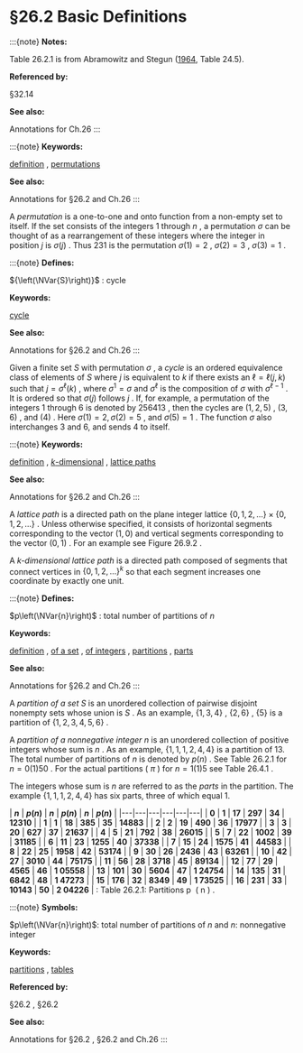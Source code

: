 # §26.2 Basic Definitions

:::{note}
**Notes:**

Table 26.2.1 is from Abramowitz and Stegun ([1964](./bib/index.html#bib24 "Handbook of Mathematical Functions with Formulas, Graphs, and Mathematical Tables"), Table 24.5).

**Referenced by:**

§32.14

**See also:**

Annotations for Ch.26
:::

:::{note}
**Keywords:**

[definition](http://dlmf.nist.gov/search/search?q=definition) , [permutations](http://dlmf.nist.gov/search/search?q=permutations)

**See also:**

Annotations for §26.2 and Ch.26
:::

A *permutation* is a one-to-one and onto function from a non-empty set to itself. If the set consists of the integers 1 through $n$ , a permutation $\sigma$ can be thought of as a rearrangement of these integers where the integer in position $j$ is $\sigma(j)$ . Thus $231$ is the permutation $\sigma(1)=2$ , $\sigma(2)=3$ , $\sigma(3)=1$ .

:::{note}
**Defines:**

${\left(\NVar{S}\right)}$ : cycle

**Keywords:**

[cycle](http://dlmf.nist.gov/search/search?q=cycle)

**See also:**

Annotations for §26.2 and Ch.26
:::

Given a finite set $S$ with permutation $\sigma$ , a *cycle* is an ordered equivalence class of elements of $S$ where $j$ is equivalent to $k$ if there exists an $\ell=\ell(j,k)$ such that $j=\sigma^{\ell}(k)$ , where $\sigma^{1}=\sigma$ and $\sigma^{\ell}$ is the composition of $\sigma$ with $\sigma^{\ell-1}$ . It is ordered so that $\sigma(j)$ follows $j$ . If, for example, a permutation of the integers 1 through 6 is denoted by $256413$ , then the cycles are ${\left(1,2,5\right)}$ , ${\left(3,6\right)}$ , and ${\left(4\right)}$ . Here $\sigma(1)=2,\sigma(2)=5$ , and $\sigma(5)=1$ . The function $\sigma$ also interchanges 3 and 6, and sends 4 to itself.

:::{note}
**Keywords:**

[definition](http://dlmf.nist.gov/search/search?q=definition) , [$k$-dimensional](http://dlmf.nist.gov/search/search?q=k-dimensional) , [lattice paths](http://dlmf.nist.gov/search/search?q=lattice%20paths)

**See also:**

Annotations for §26.2 and Ch.26
:::

A *lattice path* is a directed path on the plane integer lattice $\{0,1,2,\ldots\}\times\{0,1,2,\ldots\}$ . Unless otherwise specified, it consists of horizontal segments corresponding to the vector $(1,0)$ and vertical segments corresponding to the vector $(0,1)$ . For an example see Figure 26.9.2 .

A *k-dimensional lattice path* is a directed path composed of segments that connect vertices in $\{0,1,2,\dots\}^{k}$ so that each segment increases one coordinate by exactly one unit.

:::{note}
**Defines:**

$p\left(\NVar{n}\right)$ : total number of partitions of $n$

**Keywords:**

[definition](http://dlmf.nist.gov/search/search?q=definition) , [of a set](http://dlmf.nist.gov/search/search?q=of%20a%20set) , [of integers](http://dlmf.nist.gov/search/search?q=of%20integers) , [partitions](http://dlmf.nist.gov/search/search?q=partitions) , [parts](http://dlmf.nist.gov/search/search?q=parts)

**See also:**

Annotations for §26.2 and Ch.26
:::

A *partition of a set* $S$ is an unordered collection of pairwise disjoint nonempty sets whose union is $S$ . As an example, $\{1,3,4\}$ , $\{2,6\}$ , $\{5\}$ is a partition of $\{1,2,3,4,5,6\}$ .

A *partition of a nonnegative integer* $n$ is an unordered collection of positive integers whose sum is $n$ . As an example, $\{1,1,1,2,4,4\}$ is a partition of 13. The total number of partitions of $n$ is denoted by $p\left(n\right)$ . See Table 26.2.1 for $n=0(1)50$ . For the actual partitions ( $\pi$ ) for $n=1(1)5$ see Table 26.4.1 .

The integers whose sum is $n$ are referred to as the *parts* in the partition. The example $\{1,1,1,2,4,4\}$ has six parts, three of which equal 1.

<a id="T1"></a>
| **$n$** | **$p\left(n\right)$** | **$n$** | **$p\left(n\right)$** | **$n$** | **$p\left(n\right)$** |
|---|---|---|---|---|---|
| **0** | **1** | **17** | **297** | **34** | **12310** |
| **1** | **1** | **18** | **385** | **35** | **14883** |
| **2** | **2** | **19** | **490** | **36** | **17977** |
| **3** | **3** | **20** | **627** | **37** | **21637** |
| **4** | **5** | **21** | **792** | **38** | **26015** |
| **5** | **7** | **22** | **1002** | **39** | **31185** |
| **6** | **11** | **23** | **1255** | **40** | **37338** |
| **7** | **15** | **24** | **1575** | **41** | **44583** |
| **8** | **22** | **25** | **1958** | **42** | **53174** |
| **9** | **30** | **26** | **2436** | **43** | **63261** |
| **10** | **42** | **27** | **3010** | **44** | **75175** |
| **11** | **56** | **28** | **3718** | **45** | **89134** |
| **12** | **77** | **29** | **4565** | **46** | **1 05558** |
| **13** | **101** | **30** | **5604** | **47** | **1 24754** |
| **14** | **135** | **31** | **6842** | **48** | **1 47273** |
| **15** | **176** | **32** | **8349** | **49** | **1 73525** |
| **16** | **231** | **33** | **10143** | **50** | **2 04226** |
: Table 26.2.1: Partitions p ⁡ ( n ) .

:::{note}
**Symbols:**

$p\left(\NVar{n}\right)$: total number of partitions of $n$ and $n$: nonnegative integer

**Keywords:**

[partitions](http://dlmf.nist.gov/search/search?q=partitions) , [tables](http://dlmf.nist.gov/search/search?q=tables)

**Referenced by:**

§26.2 , §26.2

**See also:**

Annotations for §26.2 , §26.2 and Ch.26
:::
